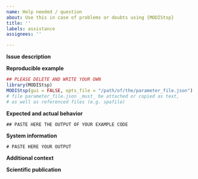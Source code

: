 ```yaml
---
name: Help needed / question
about: Use this in case of problems or doubts using {MODIStsp}
title: ''
labels: assistance
assignees: ''

---
```


<!--

IMPORTANT NOTE: the following template must not be deleted, but read and filled with the required information. Issues written without following the template will be marked as "malformed" and ignored.

Use this template if you need assistance running {MODIStsp} on your code (e.g., in case of errors which are not a bug / you are not sure if they are a bug), or if in doubt about which template you should use. Please use this method instead than sending private email to the authors.

Before opening a new issue please check if the problem was already been mentioned (if so but the found issue is closed, open a new issue citing the old task instead than reopening it).

Ensure that your {MODIStsp} version is update with the last CRAN version:
install.packages("MODIStsp")

Please take particular care with code reproducibility (follow indications provided in the template).

Due to the limited time available to address all the issues, the developer will preferentially address requests finalised to publish scientific works; in this case, please provide the required information in the template below.

IMPORTANT NOTES ABOUT NETIQUETTE
1. Please remember that {MODIStsp} is not a commercial tool, so the developer is not obliged to provide assistance: please be polite, be patient if developers will not answer you instantly and respect the Code of Conduct (https://ropensci.org/code-of-conduct/).
2. Your are required to answer when details (generally outputs of R commands) are required, and to provide a feedback after opening an issue, even after solving your problem or if you are not yet interested in solving it. In the case of missing feedback, the developer reserve the right to ignore your future requests.
3. Tasks can be closed after 10 days of inactivity (you can reopen it if you need further help).
-->

**Issue description**
<!-- Add here a clear and concise description of what the problem is about. -->

**Reproducible example**
<!-- Please provide here a reproducible example in the chunk below. -->

```r
## PLEASE DELETE AND WRITE YOUR OWN
library(MODIStsp)
MODIStsp(gui = FALSE, opts_file = "/path/of/the/parameter_file.json")
# file parameter_file.json _must_ be attached or copied as text,
# as well as referenced files (e.g. spafile)
```

**Expected and actual behavior**
<!-- Provide here the full output of the provided example and describe what is going wrong- -->

```
## PASTE HERE THE OUTPUT OF YOUR EXAMPLE CODE
```

**System information**
<!-- Provide here the output of the following R commands:
sessionInfo()
packageVersion("MODIStsp")
 -->

```
# PASTE HERE YOUR OUTPUT
```

**Additional context**
<!-- Add here any other context about the problem here (for example, the content of the output folder in case the error appears during a subsequent code execution. -->

**Scientific publication**
<!-- If your work is finalised to publish a scientific paper, please provide here the following details:
1. which is the aim of your work;
2. available details - even if subjected to be modified - about publication (title, authors, candidate journal).
Please remember to cite {MODIStsp} in your work (see https://docs.ropensci.org/MODIStsp/authors.html ). -->
